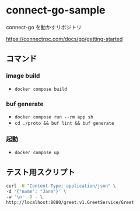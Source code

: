 # connect-go-sample

connect-go を動かすリポジトリ

https://connectrpc.com/docs/go/getting-started

## コマンド

### image build

- `docker compose build`

### buf generate

- `docker compose run --rm app sh`
- `cd ./proto && buf lint && buf generate`

### 起動

- `docker compose up`

## テスト用スクリプト

```sh
curl -H "Content-Type: application/json" \
-d '{"name": "Jane"}' \
-w '\n' -D - \
http://localhost:8080/greet.v1.GreetService/Greet
```